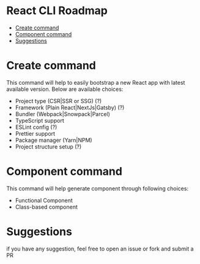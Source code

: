 # React CLI Roadmap

<!-- toc -->

- [Create command](#create-command)
- [Component command](#component-command)
- [Suggestions](#suggestions)
<!-- tocstop -->

# Create command

This command will help to easily bootstrap a new React app with latest available version. Below are available choices:

- Project type (CSR|SSR or SSG) (?)
- Framework (Plain React|NextJs|Gatsby) (?)
- Bundler (Webpack|Snowpack|Parcel)
- TypeScript support
- ESLint config (?)
- Prettier support
- Package manager (Yarn|NPM)
- Project structure setup (?)

# Component command

This command will help generate component through following choices:

- Functional Component
- Class-based component

# Suggestions

if you have any suggestion, feel free to open an issue or fork and submit a PR
